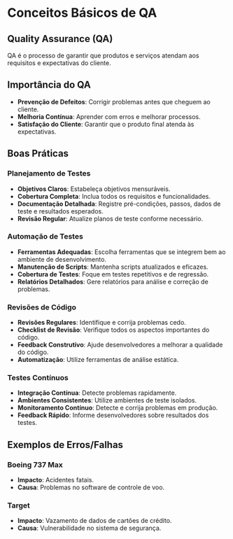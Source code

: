 #  Conceitos Básicos de QA

## Quality Assurance (QA)
QA é o processo de garantir que produtos e serviços atendam aos requisitos e expectativas do cliente.

## Importância do QA
- **Prevenção de Defeitos**: Corrigir problemas antes que cheguem ao cliente.
- **Melhoria Contínua**: Aprender com erros e melhorar processos.
- **Satisfação do Cliente**: Garantir que o produto final atenda às expectativas.

## Boas Práticas

### Planejamento de Testes
- **Objetivos Claros**: Estabeleça objetivos mensuráveis.
- **Cobertura Completa**: Inclua todos os requisitos e funcionalidades.
- **Documentação Detalhada**: Registre pré-condições, passos, dados de teste e resultados esperados.
- **Revisão Regular**: Atualize planos de teste conforme necessário.

### Automação de Testes
- **Ferramentas Adequadas**: Escolha ferramentas que se integrem bem ao ambiente de desenvolvimento.
- **Manutenção de Scripts**: Mantenha scripts atualizados e eficazes.
- **Cobertura de Testes**: Foque em testes repetitivos e de regressão.
- **Relatórios Detalhados**: Gere relatórios para análise e correção de problemas.

### Revisões de Código
- **Revisões Regulares**: Identifique e corrija problemas cedo.
- **Checklist de Revisão**: Verifique todos os aspectos importantes do código.
- **Feedback Construtivo**: Ajude desenvolvedores a melhorar a qualidade do código.
- **Automatização**: Utilize ferramentas de análise estática.

### Testes Contínuos
- **Integração Contínua**: Detecte problemas rapidamente.
- **Ambientes Consistentes**: Utilize ambientes de teste isolados.
- **Monitoramento Contínuo**: Detecte e corrija problemas em produção.
- **Feedback Rápido**: Informe desenvolvedores sobre resultados dos testes.

## Exemplos de Erros/Falhas

### Boeing 737 Max
- **Impacto**: Acidentes fatais.
- **Causa**: Problemas no software de controle de voo.

### Target
- **Impacto**: Vazamento de dados de cartões de crédito.
- **Causa**: Vulnerabilidade no sistema de segurança.

